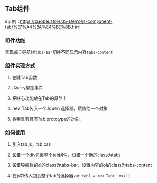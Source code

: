 ## Tab组件

s示例：https://xiaobei.store/JS-Demo/js-component-tab/%E7%A4%BA%E4%BE%8B.html

### 组件功能

实现点击导航栏`tabs-bar`切换不同显示内容`tabs-content`

### 组件实现方式

1. 创建Tab函数

2. jQuery绑定事件

3. 把核心功能放在Tab的原型上

4. new Tab传入一个Jquery选择器，赋值给一个对象

5. 得到具有具有Tab.prototype的对象。

### 如何使用

1. 引入tab.js，tab.css

2. 设置一个div包裹整个tab组件，设置一个新的class为tabs

3. 设置导航栏的ol的class为tabs-bar，设置内容的ol的class为tabs-content

4. 在js中传入包裹整个tab的选择器`var tab1 = new Tab('.xxx')`



